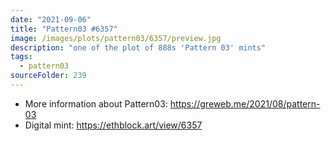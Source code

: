 ```yaml
---
date: "2021-09-06"
title: "Pattern03 #6357"
image: /images/plots/pattern03/6357/preview.jpg
description: "one of the plot of 888s 'Pattern 03' mints"
tags:
  - pattern03
sourceFolder: 239
---
```


- More information about Pattern03: https://greweb.me/2021/08/pattern-03
- Digital mint: https://ethblock.art/view/6357
